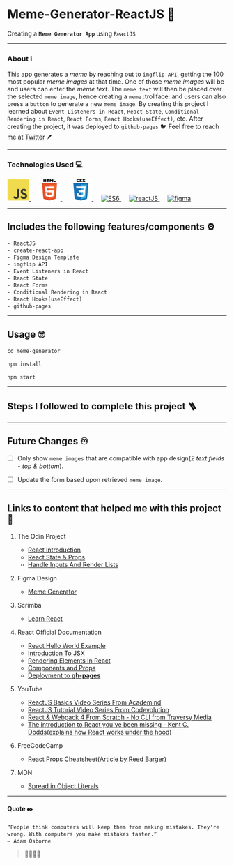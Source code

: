# Meme-Generator-ReactJS 🤪
Creating a **`Meme Generator App`** using `ReactJS`


<!-- ## [Live Preview](https://hmjatt.github.io/Meme-Generator-ReactJS/)

![This is an image]()
![This is an image]() -->

<hr>

### About ℹ️

This app generates a *meme* by reaching out to `imgflip API`, getting the 100 most popular *meme images* at that time. One of those *meme images* will be and users can enter the *meme text*. The `meme text` will then be placed over the selected `meme image`, hence creating a `meme` :trollface: and users can also press a `button` to generate a new `meme image`. By creating this project I learned about `Event Listeners in React`, `React State`, `Conditional Rendering in React`, `React Forms`, `React Hooks(useEffect)`, etc. After creating the project, it was deployed to `github-pages` :bird: Feel free to reach me at [Twitter](https://twitter.com/hmjatt/) 🪶

<hr>

### Technologies Used 💻

<a href="https://developer.mozilla.org/en-US/docs/Web/JavaScript" target="_blank" rel="noreferrer"> <img src="https://raw.githubusercontent.com/devicons/devicon/master/icons/javascript/javascript-original.svg" alt="javascript" width="50" height="50"/> </a> &emsp; <a href="https://www.w3.org/html/" target="_blank" rel="noreferrer"> <img src="https://raw.githubusercontent.com/devicons/devicon/master/icons/html5/html5-original-wordmark.svg" alt="html5" width="50" height="50"/> </a> &emsp; <a href="https://www.w3schools.com/css/" target="_blank" rel="noreferrer"> <img src="https://raw.githubusercontent.com/devicons/devicon/master/icons/css3/css3-original-wordmark.svg" alt="css3" width="50" height="50"/> </a> &emsp; <a href="https://www.w3schools.com/js/js_es6.asp" target="_blank" rel="noreferrer"> <img src="https://camo.githubusercontent.com/792f7fce1ff8bfac6d0524a21b69161cdc6080a3c4e39979f21d5f8489d6fdd3/68747470733a2f2f692e626c6f67732e65732f3534356366382f6573362d6c6f676f2f6f726967696e616c2e706e67" alt="ES6" width="50" height="50"/> </a> &emsp; <a href="https://reactjs.org/" target="_blank" rel="noreferrer"> <img src="https://upload.wikimedia.org/wikipedia/commons/a/a7/React-icon.svg" alt="reactJS" width="50" height="50"/> </a> &emsp; <a href="https://www.figma.com/" target="_blank" rel="noreferrer"> <img src="https://upload.wikimedia.org/wikipedia/commons/a/ad/Figma-1-logo.png" alt="figma" width="70" height="50"/> </a>

<hr>

## Includes the following features/components ⚙️

    - ReactJS
    - create-react-app
    - Figma Design Template
	- imgflip API
	- Event Listeners in React
	- React State
	- React Forms
	- Conditional Rendering in React
	- React Hooks(useEffect)
    - github-pages

<hr>

## Usage 🤓

```
cd meme-generator

```

```
npm install

```

```
npm start

```
<hr>

## Steps I followed to complete this project 🪜
<!-- 
### 1. Initialize Project 🎍

- [x] Initailize the project using `npx create-react-app travel-journal` which will create a complete **React App** pre-configured and pre-installed with all the dependencies.
- [x] Import **`Inter`** font from google fonts and apply it to **`App`** component.

### 2. Organize components 🗄️

- [x] Create a `components` folder inside `src` directory.
- [x] Create future **custom components** inside `components` folder.
- [x] Create an `images` folder inside `src` directory and add images/logos inside it.

### 3. Clean directory🧹

- [x] Delete **unnecessary** files and code from directory.

### 4. Navbar Component 🧩

- [x] Create **`Navbar`** component and basic JSX elements for it.
- [x] Add appropriate `className`s to elements in `Navbar` component.
- [x] Add `globe.png` image to **`Navbar`** component.
- [x] Import **`Navbar`** component inside `App` component.
- [x] Style **`Navbar`** and **`App`** component .

### 5. Card Component 🧩

- [x] Create **`Card`** component and basic JSX elements for it.
- [x] Add appropriate `className`s to elements in `Card` component.
- [x] Add *photos* to **`Card`** component.
- [x] Import **`Card`** component inside **`App`** component.
- [x] Add basic style to **`Card`** component.

### 6. Footer Component 🧩

- [x] Create **`Footer`** component and basic JSX elements for it.
- [x] Import **`Footer`** component inside `App` component.
- [x] Style **`Footer`** component.

### 7. Map Experiences Data Into Components 🗺️

- [x] Create a file called `data.js`, which contains an _array of objects_. It represents the data that will be used inside **`Card`** component.
- [x] Import _images_ for **`Card`** component.
- [x] Use _.map_ to iterate over _array of objects_ inside `data.js` to create **`Card`** components.
- [x] When we _.map_ over _array of objects_ in **`App`** component, Add _key prop 🗝️ (`key={item.id}`)_ when passing _props_ to **`Card`** components. This will get rid of this warning :

```
⚠️ react_devtools_backend.js:4026 Warning: Each child in a list should have a unique "key" prop.
Check the render method of `App`. See https://reactjs.org/link/warning-keys for more information.
at Card (http://localhost:3000/main.5c1f9e47e1f13a06e783.hot-update.js:27:18)
at App

```

### 8. Make App Responsive 🎨

- [x] Add _flexbox_ style to `.cards-list` *div* and other *necessary styles*.
- [x] Add a *media query* for `max-width: 600px`.
- [x] App is responsive upto this point. :smiley:

### 9. Pass object as props(Option #1) 📟

- [ ] Pass entire object when we _.map_ over _array of objects_ in **`App`** component using _item_ as _key_ and _array of objects_ as its _value_.
- [ ] Access the object that is passed as prop in **`Card`** component, where _item_ is _key_ and _array of objects_ are its _values_.

### 10. Spread object as props(Option #2) 📼

- [x] We can make use of `{...item}` [Spread in Object Literals](https://developer.mozilla.org/en-US/docs/Web/JavaScript/Reference/Operators/Spread_syntax#spread_in_object_literals), which takes properties of our _object_ and create a separate prop for each _key_ in _object_. _Value_ of _props_ can be accessed using `props.key` syntax, where _key_ is an actual _key_ in `data.js`. This is an alternate to instead of creating our own _prop_ called _item_ to which we pass our entire _object_.**`Spread object as props(Option #2) 📼`** is used in this project.

### 11. Prepare for Deployment 🪢

- [x] Create total of 7 unique **`Card`** components(*journal entries*) inside **`.cards-list`** by updating `data.js`.
- [x] Delete **unnecessary** files from directory and format code with `Prettier`.
- [x] Test for _Responsiveness_ and make changes if need be ✅.
- [x] Add links to `Live Preview` and _screenshots_ ✅.

### 12. Deploy 📤

- [x] Use Official Documentation([link](https://create-react-app.dev/docs/deployment/#github-pages)) to push project to **GitHub Pages** 🎆🎆🎆 -->

<hr>

## Future Changes ♾️

- [ ] Only show `meme images` that are compatible with app design(*2 text fields - top & bottom*).
- [ ] Update the form based upon retrieved `meme image`.


<hr>

## Links to content that helped me with this project 🔗

1. The Odin Project

    - [React Introduction](https://www.theodinproject.com/lessons/node-path-javascript-react-introduction)
    - [React State & Props](https://www.theodinproject.com/lessons/node-path-javascript-state-and-props)
	- [Handle Inputs And Render Lists](https://www.theodinproject.com/lessons/node-path-javascript-handle-inputs-and-render-lists)


2. Figma Design

    - [Meme Generator](https://www.figma.com/file/MoLwFPHNHJVrzdFurxHzNV/Meme-Generator?node-id=0%3A1)

3. Scrimba

    - [Learn React](https://scrimba.com/learn/learnreact)

4. React Official Documentation

    - [React Hello World Example](https://reactjs.org/docs/hello-world.html)
    - [Introduction To JSX](https://reactjs.org/docs/introducing-jsx.html)
    - [Rendering Elements In React](https://reactjs.org/docs/rendering-elements.html)
    - [Components and Props](https://reactjs.org/docs/components-and-props.html)
    - [Deployment to **gh-pages**](https://create-react-app.dev/docs/deployment/#github-pages)

5. YouTube

    - [ReactJS Basics Video Series From Academind](https://www.youtube.com/watch?v=JPT3bFIwJYA&list=PL55RiY5tL51oyA8euSROLjMFZbXaV7skS)
    - [ReactJS Tutorial Video Series From Codevolution](https://www.youtube.com/watch?v=QFaFIcGhPoM&list=PLC3y8-rFHvwgg3vaYJgHGnModB54rxOk3&index=2)
    - [React & Webpack 4 From Scratch - No CLI from Traversy Media](https://www.youtube.com/watch?v=deyxI-6C2u4)
    - [The introduction to React you've been missing - Kent C. Dodds(explains how React works under the hood)](https://www.youtube.com/watch?v=SAIdyBFHfVU)

6. FreeCodeCamp

    - [React Props Cheatsheet(Article by Reed Barger)](https://www.freecodecamp.org/news/react-props-cheatsheet/)

7. MDN
    - [Spread in Object Literals](https://developer.mozilla.org/en-US/docs/Web/JavaScript/Reference/Operators/Spread_syntax#spread_in_object_literals)


<hr>

#### Quote ✒️

    “People think computers will keep them from making mistakes. They're wrong. With computers you make mistakes faster.”
    — Adam Osborne

> 🦝👻😶‍🌫️